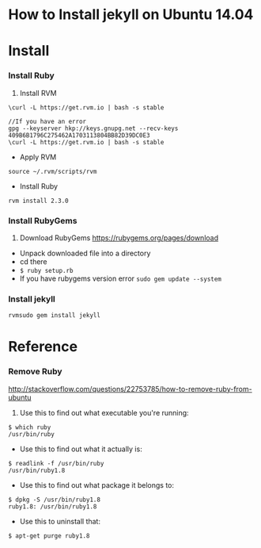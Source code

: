 # How to Install jekyll on Ubuntu 14.04
# Install
### Install Ruby
1. Install RVM
```
\curl -L https://get.rvm.io | bash -s stable
```
```
//If you have an error
gpg --keyserver hkp://keys.gnupg.net --recv-keys 409B6B1796C275462A1703113804BB82D39DC0E3
\curl -L https://get.rvm.io | bash -s stable
```
- Apply RVM
```
source ~/.rvm/scripts/rvm
```
- Install Ruby
```
rvm install 2.3.0
```

### Install RubyGems
1. Download RubyGems
https://rubygems.org/pages/download
- Unpack downloaded file into a directory
- cd there
- ```$ ruby setup.rb```
- If you have rubygems version error `sudo gem update --system`


### Install jekyll
```
rvmsudo gem install jekyll
```


# Reference
### Remove Ruby
http://stackoverflow.com/questions/22753785/how-to-remove-ruby-from-ubuntu

1. Use this to find out what executable you're running:
```
$ which ruby
/usr/bin/ruby
```
- Use this to find out what it actually is:
```
$ readlink -f /usr/bin/ruby
/usr/bin/ruby1.8
```
- Use this to find out what package it belongs to:
```
$ dpkg -S /usr/bin/ruby1.8
ruby1.8: /usr/bin/ruby1.8
```
- Use this to uninstall that:
```
$ apt-get purge ruby1.8
```
